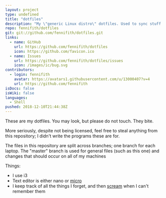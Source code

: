 ```yaml
---
layout: project
type: undefined
title: "dotfiles"
description: "My \"generic Linux distro\" dotfiles. Used to sync stuff between laptops and not much else."
repo: fennifith/dotfiles
git: git://github.com/fennifith/dotfiles.git
links:
  - name: GitHub
    url: https://github.com/fennifith/dotfiles
    icon: https://github.com/favicon.ico
  - name: Issues
    url: https://github.com/fennifith/dotfiles/issues
    icon: /images/ic/bug.svg
contributors:
  - login: fennifith
    avatar: https://avatars1.githubusercontent.com/u/13000407?v=4
    url: https://github.com/fennifith
isDocs: false
isWiki: false
languages:
  - Shell
pushed: 2018-12-10T21:44:38Z
---
```


These are my dotfiles. You may look, but please do not touch. They bite.

More seriously, despite not being licensed, feel free to steal anything from this repository; I didn't write the programs these are for.

The files in this repository are split across branches; one branch for each laptop. The "master" branch is used for general files (such as this one) and changes that should occur on all of my machines

Things:

- I use i3
- Text editor is either nano or [micro](https://github.com/zyedidia/micro)
- I keep track of all the things I forget, and then [scream](https://github.com/fennifith/dotfiles/blob/master/../../../AAH) when I can't remember them
